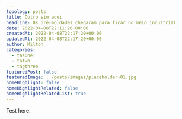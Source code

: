 ```yaml
---
topology: posts
title: Outro sim aqui
headline: Os pré-moldades chegaram para ficar no meio industrial
date: 2022-04-08T22:11:20+00:00
createdAt: 2022-04-08T22:17:20+00:00
updatedAt: 2022-04-08T22:17:20+00:00
author: Milton
categories:
  - tasOne
  - tatwo
  - tagthree
featuredPost: false
featuredImage: ../posts/images/placeholder-01.jpg
homeHighlight: false
homeHighlightRelated: false
homeHighlightRelatedList: true
---
```


Test here.
